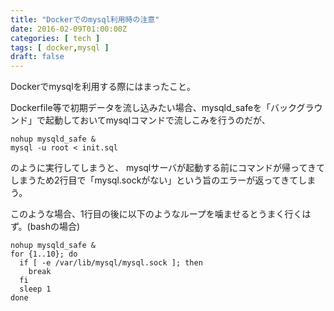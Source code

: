 ```yaml
---
title: "Dockerでのmysql利用時の注意"
date: 2016-02-09T01:00:00Z
categories: [ tech ]
tags: [ docker,mysql ]
draft: false
---
```


Dockerでmysqlを利用する際にはまったこと。

Dockerfile等で初期データを流し込みたい場合、mysqld_safeを「バックグラウンド」で起動しておいてmysqlコマンドで流しこみを行うのだが、
```
nohup mysqld_safe &
mysql -u root < init.sql
```
のように実行してしまうと、 mysqlサーバが起動する前にコマンドが帰ってきてしまうため2行目で「mysql.sockがない」という旨のエラーが返ってきてしまう。

このような場合、1行目の後に以下のようなループを噛ませるとうまく行くはず。(bashの場合)
```
nohup mysqld_safe &
for {1..10}; do
  if [ -e /var/lib/mysql/mysql.sock ]; then
    break
  fi
  sleep 1
done
```